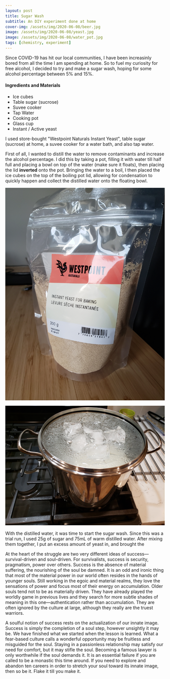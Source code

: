 ```yaml
---
layout: post
title: Sugar Wash
subtitle: An DIY experiment done at home
cover-img: /assets/img/2020-06-08/beer.jpg
image: /assets/img/2020-06-08/yeast.jpg
image: /assets/img/2020-06-08/water_pot.jpg
tags: [chemistry, experiment]
---
```


Since COVID-19 has hit our local communities, I have been increasinly bored from all the time I am spending at home. So to fuel my curiosity for free alcohol, I decided to try and make a sugar wash, hoping for some alcohol percentage between 5% and 15%. 

#### Ingredients and Materials
 - Ice cubes
 - Table sugar (sucrose)
 - Suvee cooker
 - Tap Water
 - Cooking pot
 - Glass cup
 - Instant / Active yeast

I used store-bought "Westpoint Naturals Instant Yeast", table sugar (sucrose) at home, a suvee cooker for a water bath, and also tap water.

First of all, I wanted to distill the water to remove contaminants and increase the alcohol percentage. I did this by taking a pot, filling it with water till half full and placing a bowl on top of the water (make sure it floats), then placing the lid **inverted** onto the pot. Bringing the water to a boil, I then placed the ice cubes on the top of the boiling pot lid, allowing for condensation to quickly happen and collect the distilled water onto the floating bowl.

![yeast](/assets/img/2020-06-08/yeast.jpg)

![water_pot](/assets/img/2020-06-08/water_pot.jpg)

With the distilled water, it was time to start the sugar wash. Since this was a trial run, I used 25g of sugar and 75mL of warm distilled water. After mixing them together, I put an excess amount of yeast in, and brought the 

At the heart of the struggle are two very different ideas of success—survival-driven and soul-driven. For survivalists, success is security, pragmatism, power over others. Success is the absence of material suffering, the nourishing of the soul be damned. It is an odd and ironic thing that most of the material power in our world often resides in the hands of younger souls. Still working in the egoic and material realms, they love the sensations of power and focus most of their energy on accumulation. Older souls tend not to be as materially driven. They have already played the worldly game in previous lives and they search for more subtle shades of meaning in this one—authentication rather than accumulation. They are often ignored by the culture at large, although they really are the truest warriors.

A soulful notion of success rests on the actualization of our innate image. Success is simply the completion of a soul step, however unsightly it may be. We have finished what we started when the lesson is learned. What a fear-based culture calls a wonderful opportunity may be fruitless and misguided for the soul. Staying in a passionless relationship may satisfy our need for comfort, but it may stifle the soul. Becoming a famous lawyer is only worthwhile if the soul demands it. It is an essential failure if you are called to be a monastic this time around. If you need to explore and abandon ten careers in order to stretch your soul toward its innate image, then so be it. Flake it till you make it.
